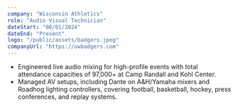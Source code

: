 ```yaml
---
company: "Wisconsin Athletics"
role: "Audio Visual Technician"
dateStart: "08/01/2024"
dateEnd: "Present"
logo: "/public/assets/badgers.jpeg"
companyUrl: "https://uwbadgers.com"
---
```


- Engineered live audio mixing for high-profile events with total attendance capacities of 97,000+ at Camp Randall and Kohl Center.
- Managed AV setups, including Dante on A&H/Yamaha mixers and Roadhog lighting controllers, covering football, basketball, hockey, press conferences, and replay systems.
